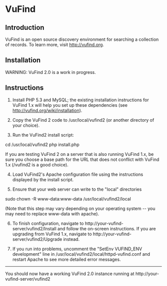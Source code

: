 VuFind
======

Introduction
------------
VuFind is an open source discovery environment for searching a collection of
records.  To learn more, visit http://vufind.org.


Installation
------------

WARNING: VuFind 2.0 is a work in progress.

Instructions
------------

1. Install PHP 5.3 and MySQL; the existing installation instructions for VuFind 1.x
will help you set up these dependencies (see http://vufind.org/wiki/installation).

2. Copy the VuFind 2 code to /usr/local/vufind2 (or another directory of your
choice).

3. Run the VuFind2 install script:

cd /usr/local/vufind2
php install.php

If you are testing VuFind 2 on a server that is also running VuFind 1.x, be sure you
choose a base path for the URL that does not conflict with VuFind 1.x (/vufind2
is a good choice).

4. Load VuFind2's Apache configuration file using the instructions displayed by the
install script.

5. Ensure that your web server can write to the "local" directories

sudo chown -R www-data:www-data /usr/local/vufind2/local

(Note that this step may vary depending on your operating system -- you may need to
replace www-data with apache).

6. To finish configuration, navigate to http://your-vufind-server/vufind2/Install and
follow the on-screen instructions.  If you are upgrading from VuFind 1.x, navigate to
http://your-vufind-server/vufind2/Upgrade instead.

7. If you run into problems, uncomment the "SetEnv VUFIND_ENV development" line in
/usr/local/vufind2/local/httpd-vufind.conf and restart Apache to see more detailed
error messages.

--------------------------------

You should now have a working VuFind 2.0 instance running at
http://your-vufind-server/vufind2
